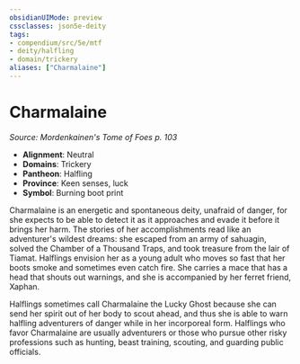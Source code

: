 ```yaml
---
obsidianUIMode: preview
cssclasses: json5e-deity
tags:
- compendium/src/5e/mtf
- deity/halfling
- domain/trickery
aliases: ["Charmalaine"]
---
```

# Charmalaine
*Source: Mordenkainen's Tome of Foes p. 103* 

- **Alignment**: Neutral
- **Domains**: Trickery
- **Pantheon**: Halfling
- **Province**: Keen senses, luck
- **Symbol**: Burning boot print

Charmalaine is an energetic and spontaneous deity, unafraid of danger, for she expects to be able to detect it as it approaches and evade it before it brings her harm. The stories of her accomplishments read like an adventurer's wildest dreams: she escaped from an army of sahuagin, solved the Chamber of a Thousand Traps, and took treasure from the lair of Tiamat. Halflings envision her as a young adult who moves so fast that her boots smoke and sometimes even catch fire. She carries a mace that has a head that shouts out warnings, and she is accompanied by her ferret friend, Xaphan.

Halflings sometimes call Charmalaine the Lucky Ghost because she can send her spirit out of her body to scout ahead, and thus she is able to warn halfling adventurers of danger while in her incorporeal form. Halflings who favor Charmalaine are usually adventurers or those who pursue other risky professions such as hunting, beast training, scouting, and guarding public officials.